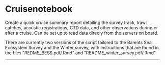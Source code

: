 # Cruisenotebook
Create a quick cruise summary report detailing the survey track, trawl catches, acoustic registrations, CTD data, and other observations during or after a cruise. Can be set up to read data direcly from the servers on board.

There are currently two versions of the script tailored to the Barents Sea Ecosystem Survey and the Winter survey, with instructions that are found in the files "REDME_BESS.pdf/.Rmd" and "README_winter_survey.pdf/.Rmd"

---